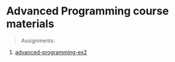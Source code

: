 # Advanced Programming course materials

> Assignments:
1. [advanced-programming-ex2](https://github.com/kggold4/advanced-programming-ex2)
